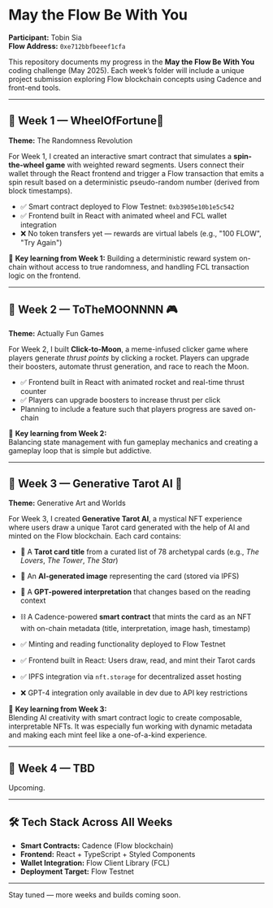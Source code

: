 # May the Flow Be With You

**Participant:** Tobin Sia  
**Flow Address:** `0xe712bbfbeeef1cfa`

This repository documents my progress in the **May the Flow Be With You** coding challenge (May 2025). Each week’s folder will include a unique project submission exploring Flow blockchain concepts using Cadence and front-end tools.

---

## 📅 Week 1 — WheelOfFortune🎲

**Theme:** The Randomness Revolution

For Week 1, I created an interactive smart contract that simulates a **spin-the-wheel game** with weighted reward segments. Users connect their wallet through the React frontend and trigger a Flow transaction that emits a spin result based on a deterministic pseudo-random number (derived from block timestamps).

- ✅ Smart contract deployed to Flow Testnet: `0xb3905e10b1e5c542`
- ✅ Frontend built in React with animated wheel and FCL wallet integration
- ❌ No token transfers yet — rewards are virtual labels (e.g., "100 FLOW", "Try Again")

🧠 **Key learning from Week 1:**
Building a deterministic reward system on-chain without access to true randomness, and handling FCL transaction logic on the frontend.

---

## 📅 Week 2 — ToTheMOONNNN 🎮

**Theme:** Actually Fun Games

For Week 2, I built **Click-to-Moon**, a meme-infused clicker game where players generate *thrust points* by clicking a rocket. Players can upgrade their boosters, automate thrust generation, and race to reach the Moon.

- ✅ Frontend built in React with animated rocket and real-time thrust counter
- ✅ Players can upgrade boosters to increase thrust per click
- Planning to include a feature such that players progress are saved on-chain

🧠 **Key learning from Week 2:**  
Balancing state management with fun gameplay mechanics and creating a gameplay loop that is simple but addictive.

---

## 📅 Week 3 — Generative Tarot AI 🔮

**Theme:** Generative Art and Worlds

For Week 3, I created **Generative Tarot AI**, a mystical NFT experience where users draw a unique Tarot card generated with the help of AI and minted on the Flow blockchain. Each card contains:

- 🎴 A **Tarot card title** from a curated list of 78 archetypal cards (e.g., *The Lovers*, *The Tower*, *The Star*)
- 🎨 An **AI-generated image** representing the card (stored via IPFS)
- 🧠 A **GPT-powered interpretation** that changes based on the reading context
- ⛓️ A Cadence-powered **smart contract** that mints the card as an NFT with on-chain metadata (title, interpretation, image hash, timestamp)

- ✅ Minting and reading functionality deployed to Flow Testnet
- ✅ Frontend built in React: Users draw, read, and mint their Tarot cards
- ✅ IPFS integration via `nft.storage` for decentralized asset hosting
- ❌ GPT-4 integration only available in dev due to API key restrictions

🧠 **Key learning from Week 3:**  
Blending AI creativity with smart contract logic to create composable, interpretable NFTs. It was especially fun working with dynamic metadata and making each mint feel like a one-of-a-kind experience.

---

## 📅 Week 4 — TBD

Upcoming.

---

## 🛠 Tech Stack Across All Weeks

- **Smart Contracts:** Cadence (Flow blockchain)
- **Frontend:** React + TypeScript + Styled Components
- **Wallet Integration:** Flow Client Library (FCL)
- **Deployment Target:** Flow Testnet

---

Stay tuned — more weeks and builds coming soon.
